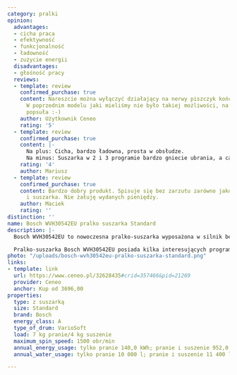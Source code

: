 ```yaml
---
category: pralki
opinion:
  advantages:
  - cicha praca
  - efektywność
  - funkcjonalność
  - ładowność
  - zużycie energii
  disadvantages:
  - głośność pracy
  reviews:
  - template: review
    confirmed_purchase: true
    content: Nareszcie można wyłączyć działający na nerwy piszczyk kończący pranie.
      W poprzednim modelu jaki mieliśmy nie było takiej możliwości, na szczęście się
      popsuła :-)
    author: Użytkownik Ceneo
    rating: '5'
  - template: review
    confirmed_purchase: true
    content: |-
      Na plus: Cicha, bardzo ładowna, prosta w obsłudze.
      Na minus: Suszarka w 2 i 3 programie bardzo gniecie ubrania, a całe urządzenie bardzo się grzeje (można wyłączyć grzejnik w łazience:-)
    rating: '4'
    author: Mariusz
  - template: review
    confirmed_purchase: true
    content: Bardzo dobry produkt. Spisuje się bez zarzutu zarówno jako pralka, jak
      i suszarka. Nie żałuję wydanych pieniędzy.
    author: Maciek
    rating: ''
distinction: ''
name: Bosch WVH30542EU pralko suszarka Standard
description: |-
  Bosch WVH30542EU to nowoczesna pralko-suszarka wyposażona w silnik bezszczotkowy. Dzięki temu urządzenie odznacza się wyjątkowo cichym trybem pracy. Silnik został objęty 10-letnią gwarancją. Model jest wyjątkowo oszczędny - w procesie suszenia niewykorzystywana jest woda. Dodatkowo, za pomocą przycisku można skrócić czas prania, zużywając mniej prądu.

  Pralko-suszarka Bosch WVH30542EU posiada kilka interesujących programów specjalnych, takich jak pranie 15-minutowe, antyalergia, odpompowywanie wody i czyszczenie filtra. Suszarka została wyposażona w funkcje odpowiednie dla tkanin delikatnych, jak i mocne suszenie. Producent zapewnia dożywotnią ochronę przed przeciekami dzięki systemowi AquaStop, który odcina wodę w przypadku wystąpienia awarii. Bęben VarioSoft dopasowuje się do rodzaju tkanin - w zależności od kierunku obrotu jest on delikatny lub twardy w celu wyprania cięższych zabrudzeń. Podświetlenie bębna zapobiega przypadkowemu pozostawieniu jakiegoś elementu garderoby w środku. Model wyposażono w przydatną funkcję odświeżania parowego.
photo: "/uploads/bosch-wvh30542eu-pralko-suszarka-standard.png"
links:
- template: link
  url: https://www.ceneo.pl/32628435#crid=357466&pid=21269
  provider: Ceneo
  anchor: Kup od 3696,00
properties:
  type: z suszarką
  size: Standard
  brand: Bosch
  energy_class: A
  type_of_drum: VarioSoft
  load: 7 kg pranie/4 kg suszenie
  maximum_spin_speed: 1500 obr/min
  annual_energy_usage: tylko pranie 140,0 kWh; pranie i suszenie 952,0 kWh
  annual_water_usage: tylko pranie 10 000 l; pranie i suszenie 11 400 l

---
```

